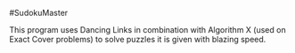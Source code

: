 #SudokuMaster

This program uses Dancing Links in combination with Algorithm X (used on Exact Cover problems) to solve puzzles it is given with blazing speed.
